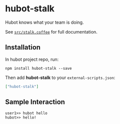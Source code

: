 # hubot-stalk

Hubot knows what your team is doing.

See [`src/stalk.coffee`](src/stalk.coffee) for full documentation.

## Installation

In hubot project repo, run:

`npm install hubot-stalk --save`

Then add **hubot-stalk** to your `external-scripts.json`:

```json
["hubot-stalk"]
```

## Sample Interaction

```
user1>> hubot hello
hubot>> hello!
```
